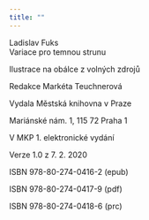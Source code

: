 ```yaml
---
title: ""
---
```


Ladislav Fuks  
Variace pro temnou strunu

Ilustrace na obálce z volných zdrojů

Redakce Markéta Teuchnerová

Vydala Městská knihovna v Praze

Mariánské nám. 1, 115 72 Praha 1

V MKP 1. elektronické vydání

Verze 1.0 z 7. 2. 2020

ISBN 978-80-274-0416-2 (epub)

ISBN 978-80-274-0417-9 (pdf)

ISBN 978-80-274-0418-6 (prc)